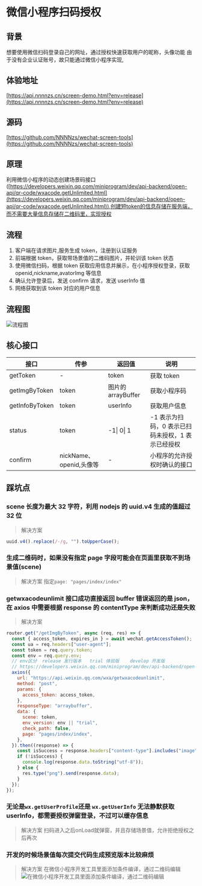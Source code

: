 # 微信小程序扫码授权

## 背景

想要使用微信扫码登录自己的网址，通过授权快速获取用户的昵称，头像功能
由于没有企业认证账号，故只能通过微信小程序实现,

## 体验地址
[https://api.nnnnzs.cn/screen-demo.html?env=release](https://api.nnnnzs.cn/screen-demo.html?env=release)

## 源码
[https://github.com/NNNNzs/wechat-screen-tools](https://github.com/NNNNzs/wechat-screen-tools)

## 原理

利用微信小程序的动态创建场景码接口 ([https://developers.weixin.qq.com/miniprogram/dev/api-backend/open-api/qr-code/wxacode.getUnlimited.html](https://developers.weixin.qq.com/miniprogram/dev/api-backend/open-api/qr-code/wxacode.getUnlimited.html)),创建短token的信息存储在服务端，而不需要大量信息存储在二维码里，实现授权

## 流程

1. 客户端在请求图片,服务生成 token，注册到认证服务
2. 前端根据 token，获取带场景值的二维码图片，并轮训该 token 状态
3. 使用微信扫码，根据 token 获取应用信息并展示，在小程序授权登录，获取 openid,nickname,avatorImg 等信息
4. 确认允许登录后，发送 confirm 请求，发送 userInfo 值
5. 网络获取到该 token 对应的用户信息

## 流程图

![流程图](https://static.nnnnzs.cn/upload/142449493212df2e8d42bc3807e7e4d8.png)

## 核心接口

| 接口           | 传参                    | 返回值             | 说明                                              |
| -------------- | ----------------------- | ------------------ | ------------------------------------------------- |
| getToken       | -                       | token              | 获取 token                                        |
| getImgByToken  | token                   | 图片的 arrayBuffer | 获取小程序码                                      |
| getInfoByToken | token                   | userInfo           | 获取用户信息                                      |
| status         | token                   | -1\| 0\| 1         | -1 表示为扫码，0 表示已扫码未授权，1 表示已经授权 |
| confirm        | nickName、openid,头像等 | -                  | 小程序的允许授权时确认的接口                      |

## 踩坑点

### scene 长度为最大 32 字符，利用 nodejs 的 uuid.v4 生成的值超过 32 位
>解决方案

```js
uuid.v4().replace(/-/g, "").toUpperCase();
```

### 生成二维码时，如果没有指定 page 字段可能会在页面里获取不到场景值(scene)

>解决方案
>指定`page: "pages/index/index"`

### getwxacodeunlimit 接口成功直接返回 buffer 错误返回的是 json，在 axios 中需要根据 response 的 contentType 来判断成功还是失败

> 解决方案

```js
router.get("/getImgByToken", async (req, res) => {
  const { access_token, expires_in } = await wechat.getAccessToken();
  const ua = req.headers["user-agent"];
  const token = req.query.token;
  const env = req.query.env;
  // env区分  release 发行版本   trial 体验版    develop 开发版
  // https://developers.weixin.qq.com/miniprogram/dev/api-backend/open-api/qr-code/wxacode.getUnlimited.html
  axios({
    url: "https://api.weixin.qq.com/wxa/getwxacodeunlimit",
    method: "post",
    params: {
      access_token: access_token,
    },
    responseType: "arraybuffer",
    data: {
      scene: token,
      env_version: env || "trial",
      check_path: false,
      page: "pages/index/index",
    },
  }).then((response) => {
    const isSuccess = response.headers["content-type"].includes("image");
    if (!isSuccess) {
      console.log(response.data.toString("utf-8"));
    } else {
      res.type("png").send(response.data);
    }
  });
});
```

### 无论是`wx.getUserProfile`还是 `wx.getUserInfo` 无法静默获取 userInfo，都需要授权弹窗登录，不过可以缓存信息
>解决方案
>扫码进入之后onLoad就弹窗，并且存储场景值，允许拒绝授权之后再次

### 开发的时候场景值每次提交代码生成预览版本比较麻烦
>解决方案
>在微信小程序开发工具里面添加条件编译，通过二维码编辑![在微信小程序开发工具里面添加条件编译，通过二维码编辑](https://static.nnnnzs.cn/upload/aebd25e424b7238b1938d829e980d0e5.png)
